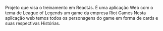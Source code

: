 Projeto que visa o treinamento em ReactJs.
É uma aplicação Web com o tema de League of Legends um game da empresa Riot Games
Nesta aplicação web temos todos os personagens do game em forma de cards e suas respectivas Histórias.